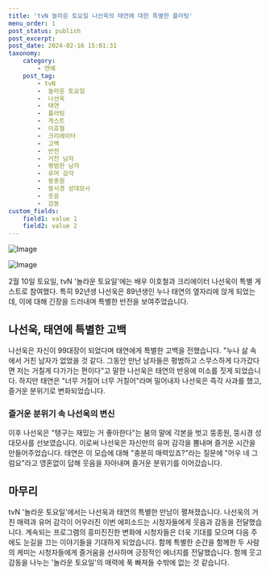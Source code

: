 ```yaml
---
title: 'tvN 놀라운 토요일 나선욱의 태연에 대한 특별한 플러팅'
menu_order: 1
post_status: publish
post_excerpt: 
post_date: 2024-02-16 15:01:31
taxonomy:
    category:
        - 연예
    post_tag:
        - tvN
        -  놀라운 토요일
        -  나선욱
        -  태연
        -  플러팅
        -  게스트
        -  이호철
        -  크리에이터
        -  고백
        -  반전
        -  거친 남자
        -  평범한 남자
        -  유머 감각
        -  뚱종원
        -  뚱시경 성대모사
        -  웃음
        -  감동
custom_fields:
    field1: value 1
    field2: value 2
---
```


![Image](https://ssl.pstatic.net/mimgnews/image/609/2024/02/10/202402101934226310_1_20240210201102274.jpg?type=w540)

![Image](https://mimgnews.pstatic.net/image/609/2024/02/10/202402101934226310_2_20240210201102278.jpg?type=w540)

2월 10일 토요일, tvN '놀라운 토요일'에는 배우 이호철과 크리에이터 나선욱이 특별 게스트로 참여했다. 특히 92년생 나선욱은 89년생인 누나 태연의 옆자리에 앉게 되었는데, 이에 대해 긴장을 드러내며 특별한 반전을 보여주었습니다.
## 나선욱, 태연에 특별한 고백
나선욱은 자신이 99대장이 되었다며 태연에게 특별한 고백을 전했습니다. "누나 삶 속에서 거친 남자가 없었을 것 같다. 그동안 만난 남자들은 평범하고 스무스하게 다가갔다면 저는 거칠게 다가가는 편이다"고 말한 나선욱은 태연의 반응에 미소를 짓게 되었습니다. 하지만 태연은 "너무 거칠어 너무 거칠어"라며 밀어내자 나선욱은 즉각 사과를 했고, 즐거운 분위기로 변화되었습니다.
### 즐거운 분위기 속 나선욱의 변신
이후 나선욱은 "탱구는 재밌는 거 좋아한다"는 붐의 말에 각본을 벗고 뚱종원, 뚱시경 성대모사를 선보였습니다. 이로써 나선욱은 자신만의 유머 감각을 뽐내며 즐거운 시간을 만들어주었습니다. 태연은 이 모습에 대해 "충분히 매력있죠?"라는 질문에 "어우 네 그럼요"라고 영혼없이 답해 웃음을 자아내며 즐거운 분위기를 이어갔습니다.
## 마무리
tvN '놀라운 토요일'에서는 나선욱과 태연의 특별한 만남이 펼쳐졌습니다. 나선욱의 거친 매력과 유머 감각이 어우러진 이번 에피소드는 시청자들에게 웃음과 감동을 전달했습니다. 계속되는 프로그램의 흥미진진한 변화에 시청자들은 더욱 기대를 모으며 다음 주에도 눈길을 끄는 이야기들을 기대하게 되었습니다. 함께 특별한 순간을 함께한 두 사람의 케미는 시청자들에게 즐거움을 선사하며 긍정적인 에너지를 전달했습니다. 함께 웃고 감동을 나누는 '놀라운 토요일'의 매력에 푹 빠져들 수밖에 없는 것 같습니다.
